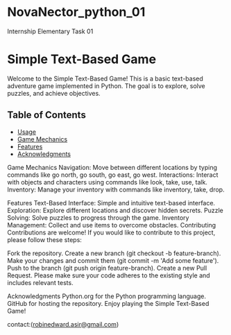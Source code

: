 # NovaNector_python_01
Internship Elementary Task 01

# Simple Text-Based Game

Welcome to the Simple Text-Based Game! This is a basic text-based adventure game implemented in Python. The goal is to explore, solve puzzles, and achieve objectives.

## Table of Contents


- [Usage](#usage)
- [Game Mechanics](#game-mechanics)
- [Features](#features)
- [Acknowledgments](#acknowledgments)



Game Mechanics
Navigation: Move between different locations by typing commands like go north, go south, go east, go west.
Interactions: Interact with objects and characters using commands like look, take, use, talk.
Inventory: Manage your inventory with commands like inventory, take, drop.


Features
Text-Based Interface: Simple and intuitive text-based interface.
Exploration: Explore different locations and discover hidden secrets.
Puzzle Solving: Solve puzzles to progress through the game.
Inventory Management: Collect and use items to overcome obstacles.
Contributing
Contributions are welcome! If you would like to contribute to this project, please follow these steps:

Fork the repository.
Create a new branch (git checkout -b feature-branch).
Make your changes and commit them (git commit -m 'Add some feature').
Push to the branch (git push origin feature-branch).
Create a new Pull Request.
Please make sure your code adheres to the existing style and includes relevant tests.



Acknowledgments
Python.org for the Python programming language.
GitHub for hosting the repository.
Enjoy playing the Simple Text-Based Game!

contact:(robinedward.asir@gmail.com)
